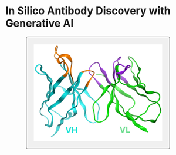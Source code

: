 # In Silico Antibody Discovery with Generative AI

<div align="center">
  <img src="Paired_Seq_Data_Analysis/AB_Repo_page_4.png" 
       alt="Image" 
       width="350" 
       style="background-color:#f0f0f0; padding:20px; border:1px solid #565656; border-radius:4px;" />
</div>